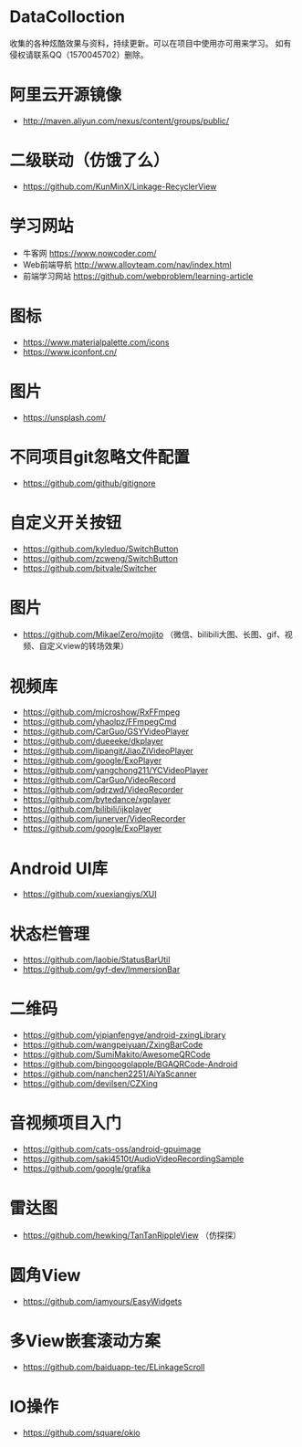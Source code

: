 # DataColloction
收集的各种炫酷效果与资料，持续更新。可以在项目中使用亦可用来学习。
如有侵权请联系QQ（1570045702）删除。

# 阿里云开源镜像
- http://maven.aliyun.com/nexus/content/groups/public/

  

# 二级联动（仿饿了么）
- https://github.com/KunMinX/Linkage-RecyclerView

# 学习网站
- 牛客网 https://www.nowcoder.com/
- Web前端导航 http://www.alloyteam.com/nav/index.html
- 前端学习网站 https://github.com/webproblem/learning-article

# 图标
- https://www.materialpalette.com/icons
- https://www.iconfont.cn/

# 图片
- https://unsplash.com/

# 不同项目git忽略文件配置
- https://github.com/github/gitignore

# 自定义开关按钮
- https://github.com/kyleduo/SwitchButton
- https://github.com/zcweng/SwitchButton
- https://github.com/bitvale/Switcher

# 图片
- https://github.com/MikaelZero/mojito （微信、bilibili大图、长图、gif、视频、自定义view的转场效果）

# 视频库
- https://github.com/microshow/RxFFmpeg
- https://github.com/yhaolpz/FFmpegCmd
- https://github.com/CarGuo/GSYVideoPlayer
- https://github.com/dueeeke/dkplayer
- https://github.com/lipangit/JiaoZiVideoPlayer
- https://github.com/google/ExoPlayer
- https://github.com/yangchong211/YCVideoPlayer
- https://github.com/CarGuo/VideoRecord
- https://github.com/qdrzwd/VideoRecorder
- https://github.com/bytedance/xgplayer
- https://github.com/bilibili/ijkplayer
- https://github.com/junerver/VideoRecorder
- https://github.com/google/ExoPlayer

# Android UI库
- https://github.com/xuexiangjys/XUI

# 状态栏管理
- https://github.com/laobie/StatusBarUtil
- https://github.com/gyf-dev/ImmersionBar

# 二维码
- https://github.com/yipianfengye/android-zxingLibrary
- https://github.com/wangpeiyuan/ZxingBarCode
- https://github.com/SumiMakito/AwesomeQRCode
- https://github.com/bingoogolapple/BGAQRCode-Android
- https://github.com/nanchen2251/AiYaScanner
- https://github.com/devilsen/CZXing

# 音视频项目入门
- https://github.com/cats-oss/android-gpuimage
- https://github.com/saki4510t/AudioVideoRecordingSample
- https://github.com/google/grafika

# 雷达图
- https://github.com/hewking/TanTanRippleView （仿探探）

# 圆角View
- https://github.com/iamyours/EasyWidgets



# 多View嵌套滚动方案

- https://github.com/baiduapp-tec/ELinkageScroll

# IO操作
- https://github.com/square/okio
